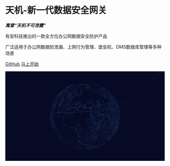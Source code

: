 # 天机-新一代数据安全网关

***寓意“天机不可泄露”***

有安科技推出的一款全方位办公网数据安全防护产品

广泛适用于办公网数据防泄漏、上网行为管理、堡垒机、DMS数据库管理等多种场景

[<i class="iconfont icon-github"></i> GitHub](https://github.com/Safe3/tianji)
[马上开始 <i class="iconfont icon-down"></i>](#main)

<!-- background image -->
![](_media/2.png)

